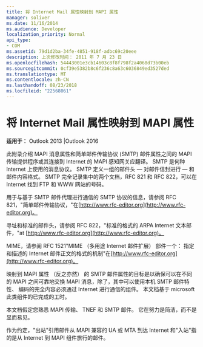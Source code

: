 ```yaml
---
title: 将 Internet Mail 属性映射到 MAPI 属性
manager: soliver
ms.date: 11/16/2014
ms.audience: Developer
localization_priority: Normal
api_type:
- COM
ms.assetid: 79d1d2ba-34fe-4851-918f-adbc69c20eee
description: 上次修改时间： 2011 年 7 月 23 日
ms.openlocfilehash: 54443001e3cb14603c8f8f798f2a4068d73b00eb
ms.sourcegitcommit: 0cf39e5382b8c6f236c8a63c6036849ed3527ded
ms.translationtype: MT
ms.contentlocale: zh-CN
ms.lasthandoff: 08/23/2018
ms.locfileid: "22568061"
---
```

# <a name="mapping-of-internet-mail-attributes-to-mapi-properties"></a>将 Internet Mail 属性映射到 MAPI 属性

  
  
**适用于**： Outlook 2013 |Outlook 2016 
  
此附录介绍 MAPI 消息属性和简单邮件传输协议 (SMTP) 邮件属性之间的 MAPI 传输提供程序或其连接到 Internet 的 MAPI 感知网关应翻译。 SMTP 是何种 Internet 上使用的消息协议。 SMTP 定义一组的邮件头 — 对邮件信封进行 — 和邮件内容格式。 SMTP 完全记录集中的两个文档，RFC 821 和 RFC 822，可以在 Internet 找到 FTP 和 WWW 网站的号码。
  
用于与基于 SMTP 邮件代理进行通信的 SMTP 协议的信息，请参阅 RFC 821，"简单邮件传输协议，"在[http://www.rfc-editor.org](http://www.rfc-editor.org)。
  
寻址和标准的邮件头，请参阅 RFC 822，"标准的格式的 ARPA Internet 文本邮件，"at [http://www.rfc-editor.org](http://www.rfc-editor.org)。
  
MIME，请参阅 RFC 1521"MIME （多用途 Internet 邮件扩展） 部件一个： 指定和描述的 Internet 邮件正文的格式的机制"在[http://www.rfc-editor.org](http://www.rfc-editor.org)。
  
映射到 MAPI 属性 （反之亦然） 的 SMTP 邮件属性的目标是以确保可以在不同的 MAPI 之间可靠地交换 MAPI 消息，除了，其中可以使用本机 SMTP 邮件特性、 编码的完全内容必须通过 Internet 进行通信的组件。 本文档基于 microsoft 此类组件的已完成的工时。 
  
本文档假定您熟悉 MAPI 传输、 TNEF 和 SMTP 邮件。 它在努力是简洁，而不是显而易见。
  
作为约定，"出站"引用邮件从 MAPI 兼容的 UA 或 MTA 到达 Internet 和"入站"指的是从 Internet 到 MAPI 组件旅行的邮件。
  

